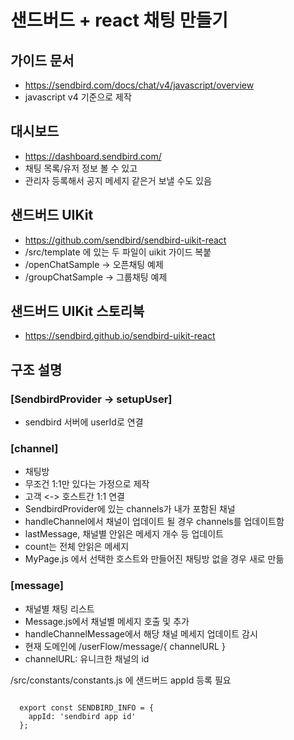 # 샌드버드 + react 채팅 만들기

## 가이드 문서
- https://sendbird.com/docs/chat/v4/javascript/overview
- javascript v4 기준으로 제작

## 대시보드 
- https://dashboard.sendbird.com/
- 채팅 목록/유저 정보 볼 수 있고
- 관리자 등록해서 공지 메세지 같은거 보낼 수도 있음

## 샌드버드 UIKit

- https://github.com/sendbird/sendbird-uikit-react
- /src/template 에 있는 두 파일이 uikit 가이드 복붙
- /openChatSample -> 오픈채팅 예제
- /groupChatSample -> 그룹채팅 예제

## 샌드버드 UIKit 스토리북

- https://sendbird.github.io/sendbird-uikit-react


## 구조 설명

### [SendbirdProvider -> setupUser]
- sendbird 서버에 userId로 연결

### [channel]
- 채팅방
- 무조건 1:1만 있다는 가정으로 제작
- 고객 <-> 호스트간 1:1 연결
- SendbirdProvider에 있는 channels가 내가 포함된 채널
- handleChannel에서 채널이 업데이트 될 경우 channels를 업데이트함
- lastMessage, 채널별 안읽은 메세지 개수 등 업데이트
- count는 전체 안읽은 메세지
- MyPage.js 에서 선택한 호스트와 만들어진 채팅방 없을 경우 새로 만듦


### [message]
- 채널별 채팅 리스트
- Message.js에서 채널별 메세지 호출 및 추가
- handleChannelMessage에서 해당 채널 메세지 업데이트 감시
- 현재 도메인에 /userFlow/message/{ channelURL }
- channelURL: 유니크한 채널의 id


/src/constants/constants.js 에 샌드버드 appId 등록 필요

<code>
  export const SENDBIRD_INFO = {
    appId: 'sendbird app id'
  };
</code>
